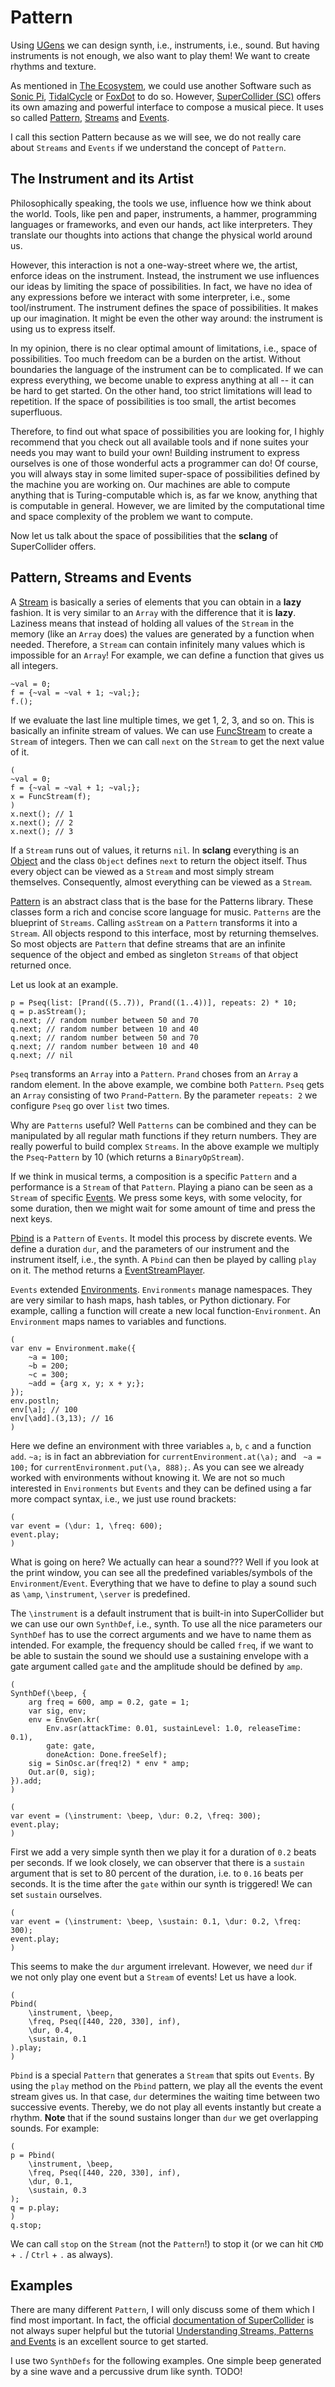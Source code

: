 # Pattern

Using [UGens](sec-ugens) we can design synth, i.e., instruments, i.e., sound.
But having instruments is not enough, we also want to play them!
We want to create rhythms and texture.

As mentioned in [The Ecosystem](sec-ecosystem), we could use another Software such as [Sonic Pi](https://sonic-pi.net/), [TidalCycle](https://tidalcycles.org/) or [FoxDot](https://foxdot.org/) to do so.
However, [SuperCollider (SC)](https://supercollider.github.io/) offers its own amazing and powerful interface to compose a musical piece.
It uses so called [Pattern](https://doc.sccode.org/Classes/Pattern.html), [Streams](https://doc.sccode.org/Classes/Stream.html) and [Events](https://doc.sccode.org/Classes/Event.html).

I call this section Pattern because as we will see, we do not really care about ``Streams`` and ``Events`` if we understand the concept of ``Pattern``.

## The Instrument and its Artist

Philosophically speaking, the tools we use, influence how we think about the world.
Tools, like pen and paper, instruments, a hammer, programming languages or frameworks, and even our hands, act like interpreters.
They translate our thoughts into actions that change the physical world around us.

However, this interaction is not a one-way-street where we, the artist, enforce ideas on the instrument.
Instead, the instrument we use influences our ideas by limiting the space of possibilities.
In fact, we have no idea of any expressions before we interact with some interpreter, i.e., some tool/instrument.
The instrument defines the space of possibilities.
It makes up our imagination.
It might be even the other way around: the instrument is using us to express itself.

In my opinion, there is no clear optimal amount of limitations, i.e., space of possibilities.
Too much freedom can be a burden on the artist.
Without boundaries the language of the instrument can be to complicated.
If we can express everything, we become unable to express anything at all -- it can be hard to get started.
On the other hand, too strict limitations will lead to repetition.
If the space of possibilities is too small, the artist becomes superfluous.

Therefore, to find out what space of possibilities you are looking for, I highly recommend that you check out all available tools and if none suites your needs you may want to build your own! 
Building instrument to express ourselves is one of those wonderful acts a programmer can do!
Of course, you will always stay in some limited super-space of possibilities defined by the machine you are working on.
Our machines are able to compute anything that is Turing-computable which is, as far we know, anything that is computable in general.
However, we are limited by the computational time and space complexity of the problem we want to compute.

Now let us talk about the space of possibilities that the **sclang** of SuperCollider offers.

## Pattern, Streams and Events

A [Stream](https://doc.sccode.org/Classes/Stream.html) is basically a series of elements that you can obtain in a **lazy** fashion.
It is very similar to an ``Array`` with the difference that it is **lazy**.
Laziness means that instead of holding all values of the ``Stream`` in the memory (like an ``Array`` does) the values are generated by a function when needed.
Therefore, a ``Stream`` can contain infinitely many values which is impossible for an ``Array``!
For example, we can define a function that gives us all integers.

```isc
~val = 0;
f = {~val = ~val + 1; ~val;};
f.();
```

If we evaluate the last line multiple times, we get 1, 2, 3, and so on.
This is basically an infinite stream of values.
We can use [FuncStream](https://doc.sccode.org/Classes/FuncStream.html) to create a ``Stream`` of integers.
Then we can call ``next`` on the ``Stream`` to get the next value of it.

```isc
(
~val = 0;
f = {~val = ~val + 1; ~val;};
x = FuncStream(f);
)
x.next(); // 1
x.next(); // 2
x.next(); // 3
```

If a ``Stream`` runs out of values, it returns ``nil``.
In **sclang** everything is an [Object](https://doc.sccode.org/Classes/Object.html) and the class ``Object`` defines ``next`` to return the object itself.
Thus every object can be viewed as a ``Stream`` and most simply stream themselves.
Consequently, almost everything can be viewed as a ``Stream``.

[Pattern](https://doc.sccode.org/Classes/Pattern.html) is an abstract class that is the base for the Patterns library. 
These classes form a rich and concise score language for music.
``Patterns`` are the blueprint of ``Streams``.
Calling ``asStream`` on a ``Pattern`` transforms it into a ``Stream``.
All objects respond to this interface, most by returning themselves.
So most objects are ``Pattern`` that define streams that are an infinite sequence of the object and embed as singleton ``Streams`` of that object returned once.

Let us look at an example.

```isc
p = Pseq(list: [Prand((5..7)), Prand((1..4))], repeats: 2) * 10;
q = p.asStream();
q.next; // random number between 50 and 70
q.next; // random number between 10 and 40
q.next; // random number between 50 and 70
q.next; // random number between 10 and 40
q.next; // nil
```

``Pseq`` transforms an ``Array`` into a ``Pattern``. 
``Prand`` choses from an ``Array`` a random element.
In the above example, we combine both ``Pattern``.
``Pseq`` gets an ``Array`` consisting of two ``Prand``-``Pattern``.
By the parameter ``repeats: 2`` we configure ``Pseq`` go over ``list`` two times.

Why are ``Patterns`` useful?
Well ``Patterns`` can be combined and they can be manipulated by all regular math functions if they return numbers.
They are really powerful to build complex ``Streams``.
In the above example we multiply the ``Pseq``-``Pattern`` by 10 (which returns a ``BinaryOpStream``).

If we think in musical terms, a composition is a specific ``Pattern`` and a performance is a ``Stream`` of that ``Pattern``. 
Playing a piano can be seen as a ``Stream`` of specific [Events](https://doc.sccode.org/Classes/Event.html).
We press some keys, with some velocity, for some duration, then we might wait for some amount of time and press the next keys.

[Pbind](https://doc.sccode.org/Classes/Pbind.html) is a ``Pattern`` of ``Events``. 
It model this process by discrete events.
We define a duration ``dur``, and the parameters of our instrument and the instrument itself, i.e., the synth.
A ``Pbind`` can then be played by calling ``play`` on it.
The method returns a [EventStreamPlayer](https://doc.sccode.org/Classes/EventStreamPlayer.html).

``Events`` extended [Environments](https://doc.sccode.org/Classes/Environment.html).
``Environments`` manage namespaces.
They are very similar to hash maps, hash tables, or Python dictionary.
For example, calling a function will create a new local function-``Environment``.
An ``Environment`` maps names to variables and functions.

```isc
(
var env = Environment.make({
    ~a = 100;
    ~b = 200;
    ~c = 300;
    ~add = {arg x, y; x + y;};
});
env.postln;
env[\a]; // 100
env[\add].(3,13); // 16
)
```

Here we define an environment with three variables ``a``, ``b``, ``c`` and a function ``add``.
``~a;`` is in fact an abbreviation for ``currentEnvironment.at(\a);`` and `` ~a = 100;`` for ``currentEnvironment.put(\a, 888);``.
As you can see we already worked with environments without knowing it.
We are not so much interested in ``Environments`` but ``Events`` and they can be defined using a far more compact syntax, i.e., we just use round brackets:

```isc
(
var event = (\dur: 1, \freq: 600);
event.play;
)
```

What is going on here?
We actually can hear a sound???
Well if you look at the print window, you can see all the predefined variables/symbols of the ``Environment``/``Event``.
Everything that we have to define to play a sound such as ``\amp``, ``\instrument``, ``\server`` is predefined.

The ``\instrument`` is a default instrument that is built-in into SuperCollider but we can use our own ``SynthDef``, i.e., synth.
To use all the nice parameters our ``SynthDef`` has to use the correct arguments and we have to name them as intended.
For example, the frequency should be called ``freq``, if we want to be able to sustain the sound we should use a sustaining envelope with a gate argument called ``gate`` and the amplitude should be defined by ``amp``.

```isc
(
SynthDef(\beep, {
    arg freq = 600, amp = 0.2, gate = 1;
    var sig, env;
    env = EnvGen.kr(
        Env.asr(attackTime: 0.01, sustainLevel: 1.0, releaseTime: 0.1), 
        gate: gate, 
        doneAction: Done.freeSelf);
    sig = SinOsc.ar(freq!2) * env * amp;
    Out.ar(0, sig);
}).add;
)

(
var event = (\instrument: \beep, \dur: 0.2, \freq: 300);
event.play;
)
```

First we add a very simple synth then we play it for a duration of ``0.2`` beats per seconds.
If we look closely, we can observer that there is a ``sustain`` argument that is set to 80 percent of the duration, i.e. to ``0.16`` beats per seconds.
It is the time after the ``gate`` within our synth is triggered!
We can set ``sustain`` ourselves.

```isc
(
var event = (\instrument: \beep, \sustain: 0.1, \dur: 0.2, \freq: 300);
event.play;
)
```

This seems to make the ``dur`` argument irrelevant.
However, we need ``dur`` if we not only play one event but a ``Stream`` of events!
Let us have a look.

```isc
(
Pbind(
    \instrument, \beep,
    \freq, Pseq([440, 220, 330], inf),
    \dur, 0.4,
    \sustain, 0.1 
).play;
)
```

``Pbind`` is a special ``Pattern`` that generates a ``Stream`` that spits out ``Events``.
By using the ``play`` method on the ``Pbind`` pattern, we play all the events the event stream gives us.
In that case, ``dur`` determines the waiting time between two successive events.
Thereby, we do not play all events instantly but create a rhythm.
**Note** that if the sound sustains longer than ``dur`` we get overlapping sounds.
For example:

```isc
(
p = Pbind(
    \instrument, \beep,
    \freq, Pseq([440, 220, 330], inf),
    \dur, 0.1,
    \sustain, 0.3
);
q = p.play;
)
q.stop;
```

We can call ``stop`` on the ``Stream`` (not the ``Pattern``!) to stop it (or we can hit ``CMD`` + ``.`` / ``Ctrl`` + ``.`` as always).

## Examples

There are many different ``Pattern``, I will only discuss some of them which I find most important.
In fact, the official [documentation of SuperCollider](https://doc.sccode.org/) is not always super helpful but the tutorial [Understanding Streams, Patterns and Events](https://doc.sccode.org/Tutorials/Streams-Patterns-Events1.html) is an excellent source to get started.

I use two ``SynthDefs`` for the following examples.
One simple beep generated by a sine wave and a percussive drum like synth.
TODO!

